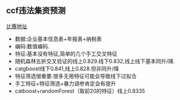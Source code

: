 ## ccf违法集资预测
[比赛地址](https://www.datafountain.cn/competitions/469/datasets)

- 数据:企业基本信息表+年报表+纳税表
- 编码:数值编码.
- 特征:基本没有特征,简单的几个手工交叉特征
- 随机森林五折交叉验证的线上0.829.线下0.832,线上线下基本同升/降.
- catgboost线下0.841,线上0.828.但非同升/降
- 特征筛选很重要.很多无用特征可能会导致线下过拟合
- 手工特征+特征筛选+暴力调参肯定会有提升
- catboost+randomForest（取前20的特征）线上0.8335
